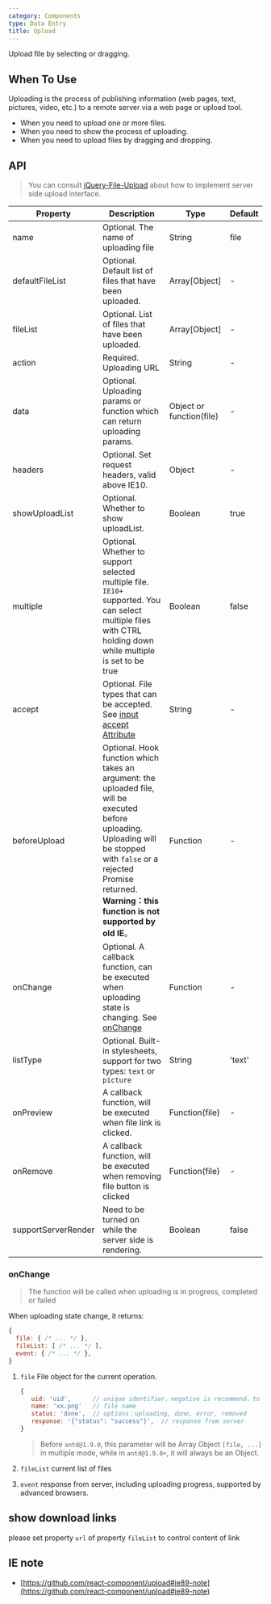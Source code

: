 ```yaml
---
category: Components
type: Data Entry
title: Upload
---
```


Upload file by selecting or dragging.

## When To Use

Uploading is the process of publishing information (web pages, text, pictures, video, etc.) to a remote server via a web page or upload tool.

- When you need to upload one or more files.
- When you need to show the process of uploading.
- When you need to upload files by dragging and dropping.

## API

> You can consult [jQuery-File-Upload](https://github.com/blueimp/jQuery-File-Upload/wiki) about how to implement server side upload interface.

| Property       | Description                                    | Type        | Default|
|------------|----------------------------------------------------| ----------- |--------|
| name       | Optional. The name of uploading file               | String      | file  |
| defaultFileList | Optional. Default list of files that have been uploaded.                   | Array[Object] | -  |
| fileList   | Optional. List of files that have been uploaded.   | Array[Object] | - |
| action     | Required. Uploading URL                            | String      | -    |
| data       | Optional. Uploading params or function which can return uploading params. | Object or function(file) | - |
| headers    | Optional. Set request headers, valid above IE10.   | Object      | -    |
| showUploadList | Optional. Whether to show uploadList.          | Boolean     | true  |
| multiple   | Optional. Whether to support selected multiple file. `IE10+` supported. You can select multiple files with CTRL holding down while multiple is set to be true  | Boolean     | false |
| accept     | Optional. File types that can be accepted. See [input accept Attribute](https://developer.mozilla.org/en-US/docs/Web/HTML/Element/input#attr-accept)    | String      | -   |
| beforeUpload | Optional. Hook function which takes an argument: the uploaded file, will be executed before uploading.  Uploading will be stopped with `false` or a rejected Promise returned. **Warning：this function is not supported by old IE**。 | Function    | -    |
| onChange   | Optional. A callback function, can be executed when uploading state is changing. See [onChange](#onChange)                | Function    | -   |
| listType   | Optional. Built-in stylesheets, support for two types: `text` or `picture`     | String      | 'text'|
| onPreview  | A callback function, will be executed when file link is clicked.  | Function(file) | -  |
| onRemove   | A callback function, will be executed when removing file button is clicked                                       | Function(file) | -   |
| supportServerRender | Need to be turned on while the server side is rendering.| Boolean | false    |

### onChange

> The function will be called when uploading is in progress, completed or  failed

When uploading state change, it returns:

```js
{
  file: { /* ... */ },
  fileList: [ /* ... */ ],
  event: { /* ... */ },
}
```

1. `file` File object for the current operation.

   ```js
   {
      uid: 'uid',      // unique identifier，negative is recommend，to prevent interference with internal generated id
      name: 'xx.png'   // file name
      status: 'done',  // options：uploading, done, error, removed
      response: '{"status": "success"}',  // response from server
   }
   ```

   > Before `antd@1.9.0`, this parameter will be Array Object `[file, ...]` in multiple mode, while in `antd@1.9.0+`, it will always be an Object.

2. `fileList` current list of files
3. `event` response from server, including uploading progress, supported by advanced browsers.

## show download links

please set property `url` of property `fileList` to control content of link

## IE note

- [https://github.com/react-component/upload#ie89-note](https://github.com/react-component/upload#ie89-note)
